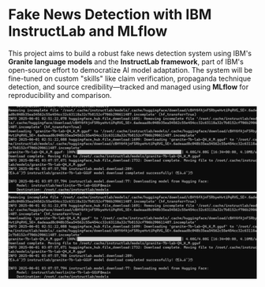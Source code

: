 # Fake News Detection with IBM InstructLab and MLflow

This project aims to build a robust fake news detection system using IBM's **Granite language models** and the **InstructLab framework**, part of IBM's open-source effort to democratize AI model adaptation. The system will be fine-tuned on custom "skills" like claim verification, propaganda technique detection, and source credibility—tracked and managed using **MLflow** for reproducibility and comparison.


![Alt text](images/granite.png)
![Alt text](images/granite.png)